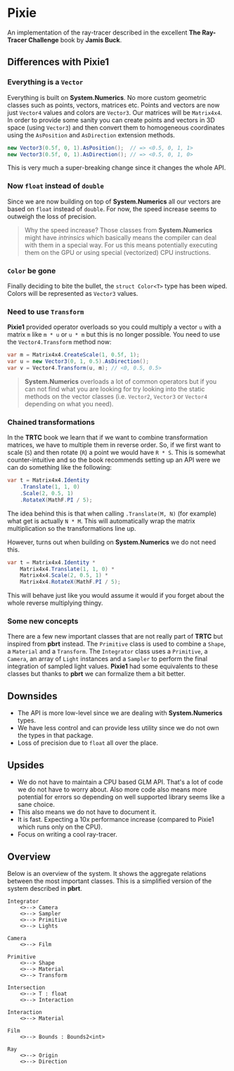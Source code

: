 # Pixie
An implementation of the ray-tracer described in the excellent **The Ray-Tracer 
Challenge** book by **Jamis Buck**.

## Differences with Pixie1
### Everything is a `Vector`
Everything is built on **System.Numerics**. No more custom geometric classes 
such as points, vectors, matrices etc. Points and vectors are now just `Vector4`
values and colors are `Vector3`. Our matrices will be `Matrix4x4`. In order to 
provide some sanity you can create points and vectors in 3D space 
(using `Vector3`) and then convert them to homogeneous coordinates using the 
`AsPosition` and `AsDirection` extension methods.
```csharp
new Vector3(0.5f, 0, 1).AsPosition();  // => <0.5, 0, 1, 1>
new Vector3(0.5f, 0, 1).AsDirection(); // => <0.5, 0, 1, 0>
```

This is very much a super-breaking change since it changes the whole API.

### Now `float` instead of `double`
Since we are now building on top of **System.Numerics** all our vectors are
based on `float` instead of `double`. For now, the speed increase seems to
outweigh the loss of precision.

> Why the speed increase? Those classes from **System.Numerics** might have 
> *intrinsics* which basically means the compiler can deal with them in a
> special way. For us this means potentially executing them on the GPU or
> using special (vectorized) CPU instructions.
 
### `Color` be gone
Finally deciding to bite the bullet, the `struct Color<T>` type has been wiped.
Colors will be represented as `Vector3` values.

### Need to use `Transform`
**Pixie1** provided operator overloads so you could multiply a vector `u` with
a matrix `m` like `m * u` or `u * m` but this is no longer possible. You need
to use the `Vector4.Transform` method now:
```csharp
var m = Matrix4x4.CreateScale(1, 0.5f, 1);
var u = new Vector3(0, 1, 0.5).AsDirection();
var v = Vector4.Transform(u, m); // <0, 0.5, 0.5>
```

> **System.Numerics** overloads a lot of common operators but if you can not
> find what you are looking for try looking into the static methods on the
> vector classes (i.e. `Vector2`, `Vector3` or `Vector4` depending on what you
> need).

### Chained transformations
In the **TRTC** book we learn that if we want to combine transformation
matrices, we have to multiple them in reverse order. So, if we first want to
scale (`S`) and then rotate (`R`) a point we would have `R * S`. This is
somewhat counter-intuitive and so the book recommends setting up an API were
we can do something like the following:
```csharp
var t = Matrix4x4.Identity
    .Translate(1, 1, 0)
    .Scale(2, 0.5, 1)
    .RotateX(MathF.PI / 5);
```

The idea behind this is that when calling `.Translate(M, N)` (for example) what
get is actually `N * M`. This will automatically wrap the matrix multiplication
so the transformations line up.

However, turns out when building on **System.Numerics** we do not need this.
```csharp
var t = Matrix4x4.Identity *
    Matrix4x4.Translate(1, 1, 0) *
    Matrix4x4.Scale(2, 0.5, 1) *
    Matrix4x4.RotateX(MathF.PI / 5);
```

This will behave just like you would assume it would if you forget about the
whole reverse multiplying thingy.

### Some new concepts
There are a few new important classes that are not really part of **TRTC** but
inspired from **pbrt** instead. The `Primitive` class is used to combine a 
`Shape`, a `Material` and a `Transform`. The `Integrator` class uses a 
`Primitive`, a `Camera`, an array of `Light` instances and a `Sampler` to 
perform the final integration of sampled light values. **Pixie1** had some
equivalents to these classes but thanks to **pbrt** we can formalize them a bit 
better.

## Downsides
* The API is more low-level since we are dealing with **System.Numerics** types.
* We have less control and can provide less utility since we do not own the 
types in that package.
* Loss of precision due to `float` all over the place.

## Upsides
* We do not have to maintain a CPU based GLM API. That's a lot of code we do
not have to worry about. Also more code also means more potential for errors so
depending on well supported library seems like a sane choice.
* This also means we do not have to document it.
* It is fast. Expecting a 10x performance increase (compared to Pixie1 which
runs only on the CPU).
* Focus on writing a cool ray-tracer.

## Overview
Below is an overview of the system. It shows the aggregate relations between
the most important classes. This is a simplified version of the system 
described in **pbrt**.
```
Integrator 
    <>--> Camera
    <>--> Sampler
    <>--> Primitive
    <>--> Lights

Camera
    <>--> Film

Primitive
    <>--> Shape
    <>--> Material
    <>--> Transform

Intersection
    <>--> T : float
    <>--> Interaction

Interaction
    <>--> Material

Film
    <>--> Bounds : Bounds2<int>

Ray
    <>--> Origin
    <>--> Direction
```